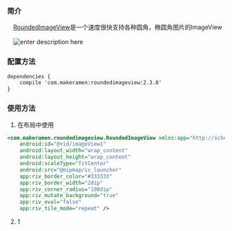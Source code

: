 ### 简介
　[RoundedImageView][1]是一个速度很快支持各种圆角，椭圆角图片的ImageView
 
　![enter description here][2]

### 配置方法

``` xml
dependencies {
    compile 'com.makeramen:roundedimageview:2.3.0'
}
```

### 使用方法

 1. 在布局中使用
 
``` xml
<com.makeramen.roundedimageview.RoundedImageView xmlns:app="http://schemas.android.com/apk/res-auto"
	android:id="@+id/imageView1"
	android:layout_width="wrap_content"
	android:layout_height="wrap_content"
	android:scaleType="fitCenter"
	android:src="@mipmap/ic_launcher"
	app:riv_border_color="#333333"
	app:riv_border_width="2dip"
	app:riv_corner_radius="100dip"
	app:riv_mutate_background="true"
	app:riv_oval="false"
	app:riv_tile_mode="repeat" />
```


 2. 1

  [1]: https://github.com/vinc3m1/RoundedImageView
  [2]: https://camo.githubusercontent.com/ed1e075be6ed97fa9091d3702e9b96d3e85b7a35/68747470733a2f2f7261772e6769746875622e636f6d2f6d616b6572616d656e2f526f756e646564496d616765566965772f6d61737465722f73637265656e73686f742e706e67